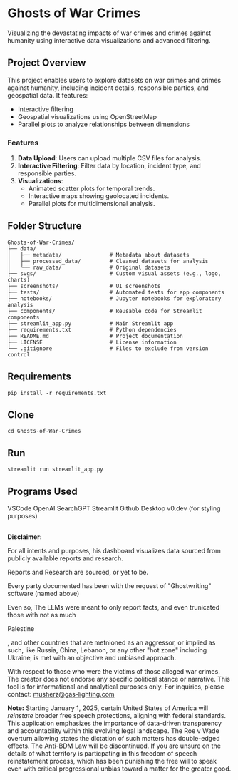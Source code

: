 
# Ghosts of War Crimes
Visualizing the devastating impacts of war crimes and crimes against humanity using interactive data visualizations and advanced filtering.

## Project Overview
This project enables users to explore datasets on war crimes and crimes against humanity, including incident details, responsible parties, and geospatial data. It features:
- Interactive filtering
- Geospatial visualizations using OpenStreetMap
- Parallel plots to analyze relationships between dimensions

### Features
1. **Data Upload**: Users can upload multiple CSV files for analysis.
2. **Interactive Filtering**: Filter data by location, incident type, and responsible parties.
3. **Visualizations**:
   - Animated scatter plots for temporal trends.
   - Interactive maps showing geolocated incidents.
   - Parallel plots for multidimensional analysis.

## Folder Structure
```
Ghosts-of-War-Crimes/
├── data/
│   ├── metadata/               # Metadata about datasets
│   ├── processed_data/         # Cleaned datasets for analysis
│   └── raw_data/               # Original datasets
├── svgs/                       # Custom visual assets (e.g., logo, charts)
├── screenshots/                # UI screenshots
├── tests/                      # Automated tests for app components
├── notebooks/                  # Jupyter notebooks for exploratory analysis
├── components/                 # Reusable code for Streamlit components
├── streamlit_app.py            # Main Streamlit app
├── requirements.txt            # Python dependencies
├── README.md                   # Project documentation
├── LICENSE                     # License information
└── .gitignore                  # Files to exclude from version control

```
## Requirements

```
pip install -r requirements.txt
```
## Clone
```git clone https://github.com/musha1140/Ghosts-of-War-Crimes.git
cd Ghosts-of-War-Crimes
```
## Run
```
streamlit run streamlit_app.py
```
## Programs Used
VSCode
OpenAI SearchGPT
Streamlit
Github Desktop
v0.dev (for styling purposes)

##
   **Disclaimer:**
    <p>For all intents and purposes, his dashboard visualizes data sourced from publicly available reports and research. </p>
    <p>Reports and Research are sourced, or yet to be.</p>
    <p>Every party documented has been with the request of "Ghostwriting" software (named above)</p>
    <p>Even so, The LLMs were meant to only report facts, and even trunicated those with not as much</p>
  <p>Palestine</p>, <!-- End of Insert -->and other countries that are metnioned as an aggressor, or implied as such, like Russia, China, Lebanon, or any other "hot zone"  including Ukraine, is met with an objective and unbiased approach. 

  With respect to those who were the victims of those alleged war crimes.
  The creator does not endorse any specific political stance or narrative. This tool is for informational and analytical purposes only. 
 For inquiries, please contact: [musherz@gas-lighting.com](mailto:musherz@gas-lighting.com)


**Note:** Starting January 1, 2025, certain United States of America will *reinstate* broader free speech protections, aligning with federal standards. This application emphasizes the importance of data-driven transparency and accountability within this evolving legal landscape. The Roe v Wade overturn allowing states the dictation of such matters has double-edged effects.  The Anti-BDM Law will be discontinued. If you are unsure on the details of what territory is particpating in this freedom of speech reinstatement process, which has been punishing the free will to speak even with critical progressional unbias toward a matter for the greater good.
